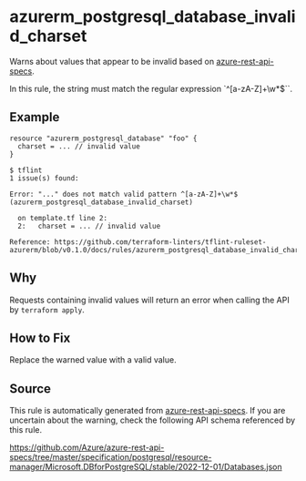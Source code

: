 <!--- This file generated by `tools/apispec-rule-gen/main.go`. DO NOT EDIT --->

# azurerm_postgresql_database_invalid_charset

Warns about values that appear to be invalid based on [azure-rest-api-specs](https://github.com/Azure/azure-rest-api-specs).

In this rule, the string must match the regular expression `^[a-zA-Z]+\w*$``.

## Example

```hcl
resource "azurerm_postgresql_database" "foo" {
  charset = ... // invalid value
}
```

```
$ tflint
1 issue(s) found:

Error: "..." does not match valid pattern ^[a-zA-Z]+\w*$ (azurerm_postgresql_database_invalid_charset)

  on template.tf line 2:
  2:   charset = ... // invalid value

Reference: https://github.com/terraform-linters/tflint-ruleset-azurerm/blob/v0.1.0/docs/rules/azurerm_postgresql_database_invalid_charset.md

```

## Why

Requests containing invalid values will return an error when calling the API by `terraform apply`.

## How to Fix

Replace the warned value with a valid value.

## Source

This rule is automatically generated from [azure-rest-api-specs](https://github.com/Azure/azure-rest-api-specs). If you are uncertain about the warning, check the following API schema referenced by this rule.

https://github.com/Azure/azure-rest-api-specs/tree/master/specification/postgresql/resource-manager/Microsoft.DBforPostgreSQL/stable/2022-12-01/Databases.json
